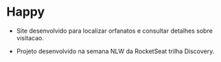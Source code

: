 <h1> Happy </h1>

* Site desenvolvido para localizar orfanatos e consultar detalhes sobre visitacao. 

* Projeto desenvolvido na semana NLW da RocketSeat trilha Discovery.
